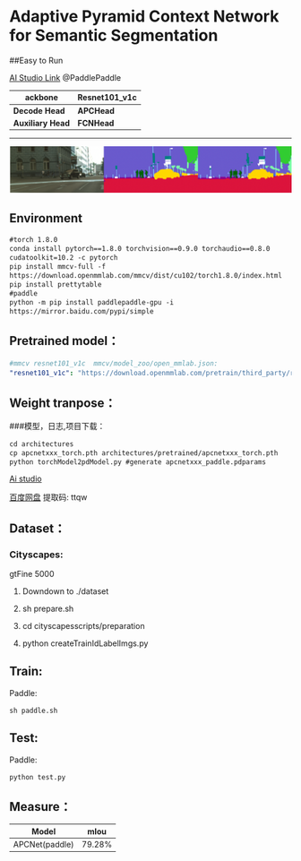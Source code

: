 # Adaptive Pyramid Context Network for Semantic Segmentation


##Easy to Run

[AI Studio Link](https://aistudio.baidu.com/aistudio/projectdetail/2541370?contributionType=1&shared=1) @PaddlePaddle


| **ackbone**        | **Resnet101_v1c** |
| ------------------ | ----------------- |
| **Decode Head**    | **APCHead**       |
| **Auxiliary Head** | **FCNHead**       |


***
![source](./img/img.png)
## Environment

```shell
#torch 1.8.0
conda install pytorch==1.8.0 torchvision==0.9.0 torchaudio==0.8.0 cudatoolkit=10.2 -c pytorch
pip install mmcv-full -f https://download.openmmlab.com/mmcv/dist/cu102/torch1.8.0/index.html
pip install prettytable
#paddle
python -m pip install paddlepaddle-gpu -i https://mirror.baidu.com/pypi/simple
```





## Pretrained model：

```yml
#mmcv resnet101_v1c  mmcv/model_zoo/open_mmlab.json:
"resnet101_v1c": "https://download.openmmlab.com/pretrain/third_party/resnet101_v1c-e67eebb6.pth"
```



## Weight tranpose：

###模型，日志,项目下载：

```shell
cd architectures
cp apcnetxxx_torch.pth architectures/pretrained/apcnetxxx_torch.pth
python torchModel2pdModel.py #generate apcnetxxx_paddle.pdparams
```
[Ai studio](https://aistudio.baidu.com/bdv3/user/303267/2541370/doc/tree/work/paddle_apcnet/experiments/apcnet-cityscapes)

[百度网盘](https://pan.baidu.com/s/1LVe__pSaNhcxxCQrLnQi8w)
提取码: ttqw 



## Dataset：

### Cityscapes:

gtFine 5000

1. Downdown to ./dataset

2. sh prepare.sh
3. cd cityscapesscripts/preparation
4. python createTrainIdLabelImgs.py





## Train:

Paddle:

```shell
sh paddle.sh
```






## Test:

Paddle:

```shell
python test.py
```



## Measure：

| Model               | mIou   |
| ------------------- | ------ |
| APCNet(paddle)     | 79.28% |


